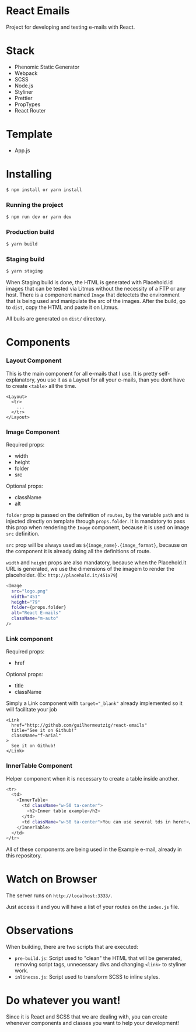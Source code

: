 # React Emails

Project for developing and testing e-mails with React.

# Stack

- Phenomic Static Generator
- Webpack
- SCSS
- Node.js
- Styliner
- Prettier
- PropTypes
- React Router

# Template

- App.js

# Installing

```sh
$ npm install or yarn install
```

### Running the project

```sh
$ npm run dev or yarn dev
```

### Production build

```sh
$ yarn build
```

### Staging build

```sh
$ yarn staging
```

When Staging build is done, the HTML is generated with Placehold.id images that can be tested via Litmus without the necessity of a FTP or any host.
There is a component named `Image` that detectets the environment that is being used and manipulate the src of the images.
After the build, go to `dist`, copy the HTML and paste it on Litmus.

All buils are generated on `dist/` directory.

# Components

### Layout Component

This is the main component for all e-mails that I use. It is pretty self-explanatory, you use it as a Layout for all your e-mails, than you dont have to create `<table>` all the time.

```
<Layout>
  <tr>
    ...
  </tr>
</Layout>
```

### Image Component

Required props:

- width
- height
- folder
- src

Optional props:

- className
- alt

`folder` prop is passed on the definition of `routes`, by the variable `path` and is injected directly on template through `props.folder`. It is mandatory to pass this prop when rendering the `Image` component, because it is used on image `src` definition.

`src` prop will be always used as `${image_name}.{image_format}`, because on the component it is already doing all the definitions of route.

`width` and `height` props are also mandatory, because when the Placehold.it URL is generated, we use the dimensions of the imagem to render the placeholder. (Ex: `http://placehold.it/451x79`)

```sh
<Image
  src="logo.png"
  width="451"
  height="79"
  folder={props.folder}
  alt="React E-mails"
  className="m-auto"
/>
```

### Link component

Required props:

- href

Optional props:

- title
- className

Simply a Link component with `target="_blank"` already implemented so it will facilitate your job

```
<Link
  href="http://github.com/guilhermeutzig/react-emails"
  title="See it on Github!"
  className="f-arial"
>
  See it on Github!
</Link>
```

### InnerTable Component

Helper component when it is necessary to create a table inside another.

```sh
<tr>
  <td>
    <InnerTable>
      <td className="w-50 ta-center">
        <h2>Inner table example</h2>
      </td>
      <td className="w-50 ta-center">You can use several tds in here!</td>
    </InnerTable>
  </td>
</tr>
```

All of these components are being used in the Example e-mail, already in this repository.

# Watch on Browser

The server runs on `http://localhost:3333/`.

Just access it and you will have a list of your routes on the `index.js` file.

# Observations

When building, there are two scripts that are executed:

- `pre-build.js`: Script used to "clean" the HTML that will be generated, removing script tags, unnecessary divs and changing `<link>` to styliner work.
- `inlinecss.js`: Script used to transform SCSS to inline styles.

# Do whatever you want!

Since it is React and SCSS that we are dealing with, you can create whenever components and classes you want to help your development!
